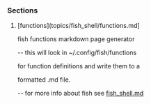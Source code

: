 ### Sections

1. [functions](topics/fish_shell/functions.md]

   fish functions markdown page generator

   -- this will look in ~/.config/fish/functions

      for function definitions and write them to a 
   
      formatted .md file. 

    
   -- for more info about fish see [fish_shell.md](topics/fish_shell/fish_shell.md)


